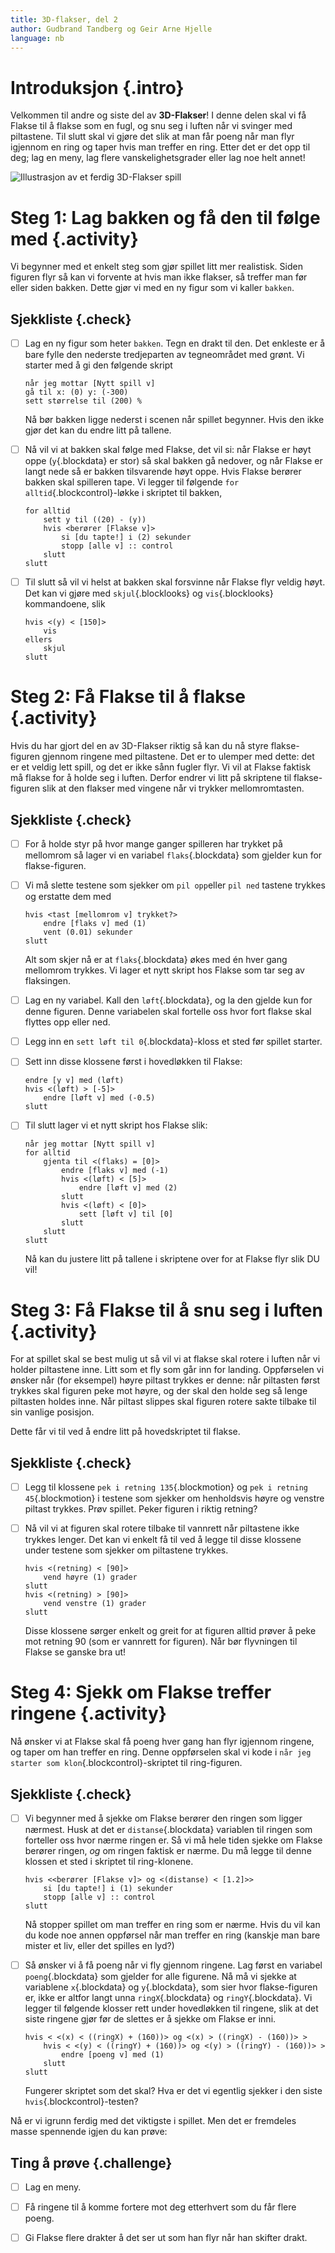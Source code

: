 ```yaml
---
title: 3D-flakser, del 2
author: Gudbrand Tandberg og Geir Arne Hjelle
language: nb
---
```



# Introduksjon {.intro}

Velkommen til andre og siste del av __3D-Flakser__! I denne delen skal vi få
Flakse til å flakse som en fugl, og snu seg i luften når vi svinger med
piltastene. Til slutt skal vi gjøre det slik at man får poeng når man flyr
igjennom en ring og taper hvis man treffer en ring. Etter det er det opp til
deg; lag en meny, lag flere vanskelighetsgrader eller lag noe helt annet!

![Illustrasjon av et ferdig 3D-Flakser spill](3d_flakser.png)


# Steg 1: Lag bakken og få den til følge med {.activity}

Vi begynner med et enkelt steg som gjør spillet litt mer realistisk. Siden
figuren flyr så kan vi forvente at hvis man ikke flakser, så treffer man før
eller siden bakken. Dette gjør vi med en ny figur som vi kaller `bakken`.

## Sjekkliste {.check}

- [ ] Lag en ny figur som heter `bakken`. Tegn en drakt til den. Det enkleste er
  å bare fylle den nederste tredjeparten av tegneområdet med grønt. Vi starter
  med å gi den følgende skript

  ```blocks
  når jeg mottar [Nytt spill v]
  gå til x: (0) y: (-300)
  sett størrelse til (200) %
  ```

  Nå bør bakken ligge nederst i scenen når spillet begynner. Hvis den ikke gjør
  det kan du endre litt på tallene.

- [ ] Nå vil vi at bakken skal følge med Flakse, det vil si: når Flakse er høyt
  oppe (`y`{.blockdata} er stor) så skal bakken gå nedover, og når Flakse er
  langt nede så er bakken tilsvarende høyt oppe. Hvis Flakse berører bakken skal
  spilleren tape. Vi legger til følgende `for alltid`{.blockcontrol}-løkke i
  skriptet til bakken,

  ```blocks
  for alltid
      sett y til ((20) - (y))
      hvis <berører [Flakse v]>
          si [du tapte!] i (2) sekunder
          stopp [alle v] :: control
      slutt
  slutt
  ```

- [ ] Til slutt så vil vi helst at bakken skal forsvinne når Flakse flyr veldig
  høyt. Det kan vi gjøre med `skjul`{.blocklooks} og `vis`{.blocklooks}
  kommandoene, slik

  ```blocks
  hvis <(y) < [150]>
      vis
  ellers
      skjul
  slutt
  ```


# Steg 2: Få Flakse til å flakse {.activity}

Hvis du har gjort del en av 3D-Flakser riktig så kan du nå styre flakse-figuren
gjennom ringene med piltastene. Det er to ulemper med dette: det er et veldig
lett spill, og det er ikke sånn fugler flyr. Vi vil at Flakse faktisk må flakse
for å holde seg i luften. Derfor endrer vi litt på skriptene til flakse-figuren
slik at den flakser med vingene når vi trykker mellomromtasten.

## Sjekkliste {.check}

- [ ] For å holde styr på hvor mange ganger spilleren har trykket på mellomrom
  så lager vi en variabel `flaks`{.blockdata} som gjelder kun for
  flakse-figuren.

- [ ] Vi må slette testene som sjekker om `pil opp`eller `pil ned` tastene
  trykkes og erstatte dem med

  ```blocks
  hvis <tast [mellomrom v] trykket?>
      endre [flaks v] med (1)
      vent (0.01) sekunder
  slutt
  ```

  Alt som skjer nå er at `flaks`{.blockdata} økes med én hver gang mellomrom
  trykkes. Vi lager et nytt skript hos Flakse som tar seg av flaksingen.

- [ ] Lag en ny variabel. Kall den `løft`{.blockdata}, og la den gjelde kun for
  denne figuren. Denne variabelen skal fortelle oss hvor fort flakse skal
  flyttes opp eller ned.

- [ ] Legg inn en `sett løft til 0`{.blockdata}-kloss et sted før spillet
  starter.

- [ ] Sett inn disse klossene først i hovedløkken til Flakse:

  ```blocks
  endre [y v] med (løft)
  hvis <(løft) > [-5]>
      endre [løft v] med (-0.5)
  slutt
  ```

- [ ] Til slutt lager vi et nytt skript hos Flakse slik:

  ```blocks
  når jeg mottar [Nytt spill v]
  for alltid
      gjenta til <(flaks) = [0]>
          endre [flaks v] med (-1)
          hvis <(løft) < [5]>
              endre [løft v] med (2)
          slutt
          hvis <(løft) < [0]>
              sett [løft v] til [0]
          slutt
      slutt
  slutt
  ```

  Nå kan du justere litt på tallene i skriptene over for at Flakse flyr slik DU
  vil!


# Steg 3: Få Flakse til å snu seg i luften {.activity}

For at spillet skal se best mulig ut så vil vi at flakse skal rotere i luften
når vi holder piltastene inne. Litt som et fly som går inn for landing.
Oppførselen vi ønsker når (for eksempel) høyre piltast trykkes er denne: når
piltasten først trykkes skal figuren peke mot høyre, og der skal den holde seg
så lenge piltasten holdes inne. Når piltast slippes skal figuren rotere sakte
tilbake til sin vanlige posisjon.

Dette får vi til ved å endre litt på hovedskriptet til flakse.

## Sjekkliste {.check}

- [ ] Legg til klossene `pek i retning 135`{.blockmotion} og `pek i retning
  45`{.blockmotion} i testene som sjekker om henholdsvis høyre og venstre
  piltast trykkes. Prøv spillet. Peker figuren i riktig retning?

- [ ] Nå vil vi at figuren skal rotere tilbake til vannrett når piltastene ikke
  trykkes lenger. Det kan vi enkelt få til ved å legge til disse klossene under
  testene som sjekker om piltastene trykkes.

  ```blocks
  hvis <(retning) < [90]>
      vend høyre (1) grader
  slutt
  hvis <(retning) > [90]>
      vend venstre (1) grader
  slutt
  ```

  Disse klossene sørger enkelt og greit for at figuren alltid prøver å peke mot
  retning 90 (som er vannrett for figuren). Når bør flyvningen til Flakse se
  ganske bra ut!


# Steg 4: Sjekk om Flakse treffer ringene {.activity}

Nå ønsker vi at Flakse skal få poeng hver gang han flyr igjennom ringene, og
taper om han treffer en ring. Denne oppførselen skal vi kode i `når jeg starter
som klon`{.blockcontrol}-skriptet til ring-figuren.

## Sjekkliste {.check}

- [ ] Vi begynner med å sjekke om Flakse berører den ringen som ligger nærmest.
  Husk at det er `distanse`{.blockdata} variablen til ringen som forteller oss
  hvor nærme ringen er. Så vi må hele tiden sjekke om Flakse berører ringen,
  *og* om ringen faktisk er nærme. Du må legge til denne klossen et sted i
  skriptet til ring-klonene.

  ```blocks
  hvis <<berører [Flakse v]> og <(distanse) < [1.2]>>
      si [du tapte!] i (1) sekunder
      stopp [alle v] :: control
  slutt
  ```

  Nå stopper spillet om man treffer en ring som er nærme. Hvis du vil kan du
  kode noe annen oppførsel når man treffer en ring (kanskje man bare mister et
  liv, eller det spilles en lyd?)

- [ ] Så ønsker vi å få poeng når vi fly gjennom ringene. Lag først en variabel
  `poeng`{.blockdata} som gjelder for alle figurene. Nå må vi sjekke at
  variablene `x`{.blockdata} og `y`{.blockdata}, som sier hvor flakse-figuren
  er, ikke er altfor langt unna `ringX`{.blockdata} og `ringY`{.blockdata}. Vi
  legger til følgende klosser rett under hovedløkken til ringene, slik at det
  siste ringene gjør før de slettes er å sjekke om Flakse er inni.

  ```blocks
  hvis < <(x) < ((ringX) + (160))> og <(x) > ((ringX) - (160))> >
      hvis < <(y) < ((ringY) + (160))> og <(y) > ((ringY) - (160))> >
          endre [poeng v] med (1)
      slutt
  slutt
  ```

  Fungerer skriptet som det skal? Hva er det vi egentlig sjekker i den siste
  `hvis`{.blockcontrol}-testen?

Nå er vi igrunn ferdig med det viktigste i spillet. Men det er fremdeles masse
spennende igjen du kan prøve:

## Ting å prøve {.challenge}

- [ ] Lag en meny.

- [ ] Få ringene til å komme fortere mot deg etterhvert som du får flere poeng.

- [ ] Gi Flakse flere drakter å det ser ut som han flyr når han skifter drakt.

